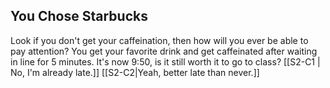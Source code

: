 ## You Chose Starbucks
Look if you don't get your caffeination, then how will you ever be able to pay attention?
You get your favorite drink and get caffeinated after waiting in line for 5 minutes. It's now 9:50, is it still worth it to go to class?
[[S2-C1 | No, I'm already late.]]
[[S2-C2|Yeah, better late than never.]]